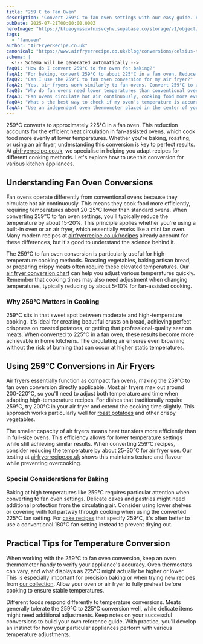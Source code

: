 ```yaml
---
title: "259 C to Fan Oven"
description: "Convert 259°C to fan oven settings with our easy guide. Perfect for air fryers and baking. Get accurate temperature conversions for UK kitchens."
pubDate: 2025-07-21T00:00:00.000Z
heroImage: "https://klueoymssxwfnxsvcyhv.supabase.co/storage/v1/object/public/Shmucket/259-c-to-fan-oven.png"
tags:
  - "fanoven"
author: "AirFryerRecipe.co.uk"
canonical: "https://www.airfryerrecipe.co.uk/blog/conversions/celsius-to-fan-oven/259-c-to-fan-oven"
schema: |
  <!-- Schema will be generated automatically -->
faqQ1: "How do I convert 259°C to fan oven for baking?"
faqA1: "For baking, convert 259°C to about 225°C in a fan oven. Reduce cooking time by 5-10 minutes and check for doneness early, as fan ovens cook faster. For delicate items like cakes, consider using a lower temperature of 180°C fan instead."
faqQ2: "Can I use the 259°C to fan oven conversion for my air fryer?"
faqA2: "Yes, air fryers work similarly to fan ovens. Convert 259°C to about 200°C in most air fryers, adjusting cooking time slightly. The exact conversion may vary by model, so check your appliance's manual and monitor food closely the first time."
faqQ3: "Why do fan ovens need lower temperatures than conventional ovens?"
faqA3: "Fan ovens circulate hot air continuously, cooking food more evenly and efficiently. This means they can achieve the same results at lower temperatures - typically 20-25°C less than conventional ovens. The moving air transfers heat more effectively to the food's surface."
faqQ4: "What's the best way to check if my oven's temperature is accurate?"
faqA4: "Use an independent oven thermometer placed in the center of your oven. Preheat to your target temperature (like 225°C fan from 259°C conversion) and check after 15 minutes. If there's a significant difference, you may need to adjust your thermostat or have your oven calibrated."
---
```

<p>259°C converts to approximately 225°C in a fan oven. This reduction accounts for the efficient heat circulation in fan-assisted ovens, which cook food more evenly at lower temperatures. Whether you're baking, roasting, or using an air fryer, understanding this conversion is key to perfect results. At <a href=https://www.airfryerrecipe.co.uk>airfryerrecipe.co.uk</a>, we specialise in helping you adapt recipes for different cooking methods. Let's explore how to use this conversion for various kitchen appliances.</p>

<h2>Understanding Fan Oven Conversions</h2>
<p>Fan ovens operate differently from conventional ovens because they circulate hot air continuously. This means they cook food more efficiently, requiring temperatures about 20-25°C lower than standard ovens. When converting 259°C to fan oven settings, you'll typically reduce the temperature by about 15-20%. This principle applies whether you're using a built-in oven or an air fryer, which essentially works like a mini fan oven. Many modern recipes at <a href=https://www.airfryerrecipe.co.uk/recipes>airfryerrecipe.co.uk/recipes</a> already account for these differences, but it's good to understand the science behind it.</p>

<p>The 259°C to fan oven conversion is particularly useful for high-temperature cooking methods. Roasting vegetables, baking artisan bread, or preparing crispy meats often require these elevated temperatures. Our <a href=https://www.airfryerrecipe.co.uk/air-fryer-conversion-chart>air fryer conversion chart</a> can help you adjust various temperatures quickly. Remember that cooking times may also need adjustment when changing temperatures, typically reducing by about 5-10% for fan-assisted cooking.</p>

<h3>Why 259°C Matters in Cooking</h3>
<p>259°C sits in that sweet spot between moderate and high-temperature cooking. It's ideal for creating beautiful crusts on bread, achieving perfect crispness on roasted potatoes, or getting that professional-quality sear on meats. When converted to 225°C in a fan oven, these results become more achievable in home kitchens. The circulating air ensures even browning without the risk of burning that can occur at higher static temperatures.</p>

<h2>Using 259°C Conversions in Air Fryers</h2>
<p>Air fryers essentially function as compact fan ovens, making the 259°C to fan oven conversion directly applicable. Most air fryers max out around 200-220°C, so you'll need to adjust both temperature and time when adapting high-temperature recipes. For dishes that traditionally require 259°C, try 200°C in your air fryer and extend the cooking time slightly. This approach works particularly well for <a href=https://www.airfryerrecipe.co.uk/recipe-category/potatoes>roast potatoes</a> and other crispy vegetables.</p>

<p>The smaller capacity of air fryers means heat transfers more efficiently than in full-size ovens. This efficiency allows for lower temperature settings while still achieving similar results. When converting 259°C recipes, consider reducing the temperature by about 25-30°C for air fryer use. Our testing at <a href=https://www.airfryerrecipe.co.uk>airfryerrecipe.co.uk</a> shows this maintains texture and flavour while preventing overcooking.</p>

<h3>Special Considerations for Baking</h3>
<p>Baking at high temperatures like 259°C requires particular attention when converting to fan oven settings. Delicate cakes and pastries might need additional protection from the circulating air. Consider using lower shelves or covering with foil partway through cooking when using the converted 225°C fan setting. For <a href=https://www.airfryerrecipe.co.uk/recipe-category/cakes>cake recipes</a> that specify 259°C, it's often better to use a conventional 180°C fan setting instead to prevent drying out.</p>

<h2>Practical Tips for Temperature Conversion</h2>
<p>When working with the 259°C to fan oven conversion, keep an oven thermometer handy to verify your appliance's accuracy. Oven thermostats can vary, and what displays as 225°C might actually be higher or lower. This is especially important for precision baking or when trying new recipes from <a href=https://www.airfryerrecipe.co.uk/recipes>our collection</a>. Allow your oven or air fryer to fully preheat before cooking to ensure stable temperatures.</p>

<p>Different foods respond differently to temperature conversions. Meats generally tolerate the 259°C to 225°C conversion well, while delicate items might need additional adjustments. Keep notes on your successful conversions to build your own reference guide. With practice, you'll develop an instinct for how your particular appliances perform with various temperature adjustments.</p>
